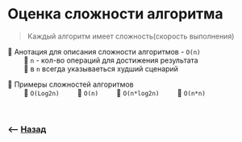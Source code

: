 # Оценка сложности алгоритма
> Каждый алгоритм имеет сложность(скорость выполнения)

🔹 Анотация для описания сложности алгоритмов - `O(n)`  
&emsp;&emsp; 🎯 `n` - кол-во операций для достижения результата  
&emsp;&emsp; 🎯 в `n` всегда указываеться худший сценарий

🔹 Примеры сложностей алгоритмов  
&emsp;&emsp; 🎯 `O(Log2n)`
&emsp;&emsp; 🎯 `O(n)`
&emsp;&emsp; 🎯 `O(n*log2n)`
&emsp;&emsp; 🎯 `O(n*n)`

<br>

### ⟵ **<a href="../../readme.md">Назад</a>**